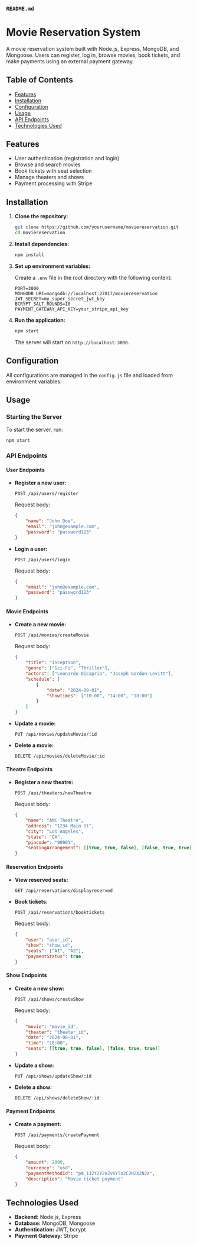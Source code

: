 

### `README.md`


# Movie Reservation System

A movie reservation system built with Node.js, Express, MongoDB, and Mongoose. Users can register, log in, browse movies, book tickets, and make payments using an external payment gateway.

## Table of Contents

- [Features](#features)
- [Installation](#installation)
- [Configuration](#configuration)
- [Usage](#usage)
- [API Endpoints](#api-endpoints)
- [Technologies Used](#technologies-used)


## Features

- User authentication (registration and login)
- Browse and search movies
- Book tickets with seat selection
- Manage theaters and shows
- Payment processing with Stripe

## Installation

1. **Clone the repository:**

    ```bash
    git clone https://github.com/yourusername/moviereservation.git
    cd moviereservation
    ```

2. **Install dependencies:**

    ```bash
    npm install
    ```

3. **Set up environment variables:**

    Create a `.env` file in the root directory with the following content:

    ```env
    PORT=3000
    MONGODB_URI=mongodb://localhost:27017/moviereservation
    JWT_SECRET=my_super_secret_jwt_key
    BCRYPT_SALT_ROUNDS=10
    PAYMENT_GATEWAY_API_KEY=your_stripe_api_key
    ```

4. **Run the application:**

    ```bash
    npm start
    ```

    The server will start on `http://localhost:3000`.

## Configuration

All configurations are managed in the `config.js` file and loaded from environment variables.

## Usage

### Starting the Server

To start the server, run:

```bash
npm start
```

### API Endpoints

#### User Endpoints

- **Register a new user:**

    ```http
    POST /api/users/register
    ```

    Request body:
    ```json
    {
        "name": "John Doe",
        "email": "john@example.com",
        "password": "password123"
    }
    ```

- **Login a user:**

    ```http
    POST /api/users/login
    ```

    Request body:
    ```json
    {
        "email": "john@example.com",
        "password": "password123"
    }
    ```

#### Movie Endpoints

- **Create a new movie:**

    ```http
    POST /api/movies/createMovie
    ```

    Request body:
    ```json
    {
        "title": "Inception",
        "genre": ["Sci-Fi", "Thriller"],
        "actors": ["Leonardo DiCaprio", "Joseph Gordon-Levitt"],
        "schedule": [
            {
                "date": "2024-08-01",
                "showtimes": ["10:00", "14:00", "18:00"]
            }
        ]
    }
    ```

- **Update a movie:**

    ```http
    PUT /api/movies/updateMovie/:id
    ```

- **Delete a movie:**

    ```http
    DELETE /api/movies/deleteMovie/:id
    ```

#### Theatre Endpoints

- **Register a new theatre:**

    ```http
    POST /api/theaters/newTheatre
    ```

    Request body:
    ```json
    {
        "name": "AMC Theatre",
        "address": "1234 Main St",
        "city": "Los Angeles",
        "state": "CA",
        "pincode": "90001",
        "seatingArrangement": [[true, true, false], [false, true, true]]
    }
    ```

#### Reservation Endpoints

- **View reserved seats:**

    ```http
    GET /api/reservations/displayreserved
    ```

- **Book tickets:**

    ```http
    POST /api/reservations/booktickets
    ```

    Request body:
    ```json
    {
        "user": "user_id",
        "show": "show_id",
        "seats": ["A1", "A2"],
        "paymentStatus": true
    }
    ```

#### Show Endpoints

- **Create a new show:**

    ```http
    POST /api/shows/createShow
    ```

    Request body:
    ```json
    {
        "movie": "movie_id",
        "theater": "theater_id",
        "date": "2024-08-01",
        "time": "18:00",
        "seats": [[true, true, false], [false, true, true]]
    }
    ```

- **Update a show:**

    ```http
    PUT /api/shows/updateShow/:id
    ```

- **Delete a show:**

    ```http
    DELETE /api/shows/deleteShow/:id
    ```

#### Payment Endpoints

- **Create a payment:**

    ```http
    POST /api/payments/createPayment
    ```

    Request body:
    ```json
    {
        "amount": 2000,
        "currency": "usd",
        "paymentMethodId": "pm_1J2Y2Y2eZvKYlo2C2N2X2N2X",
        "description": "Movie ticket payment"
    }
    ```

## Technologies Used

- **Backend:** Node.js, Express
- **Database:** MongoDB, Mongoose
- **Authentication:** JWT, bcrypt
- **Payment Gateway:** Stripe

